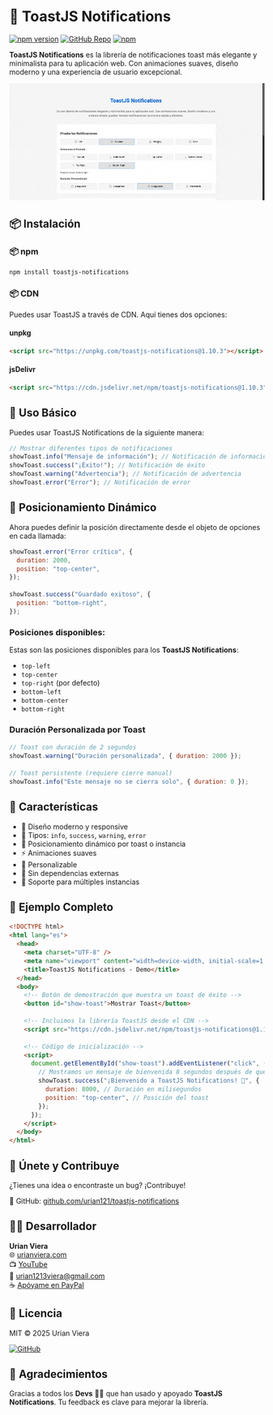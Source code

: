 # 🎉 ToastJS Notifications

[![npm version](https://img.shields.io/npm/v/toastjs-notifications.svg?style=flat-square)](https://www.npmjs.com/package/toastjs-notifications)
[![GitHub Repo](https://img.shields.io/badge/GitHub-repository-blue?style=flat-square&logo=github)](https://github.com/urian121/toastjs-notifications)
[![npm](https://img.shields.io/npm/dt/toastjs-notifications.svg)](https://www.npmjs.com/package/toastjs-notifications)

**ToastJS Notifications** es la librería de notificaciones toast más elegante y minimalista para tu aplicación web. Con animaciones suaves, diseño moderno y una experiencia de usuario excepcional.

![demo](https://raw.githubusercontent.com/urian121/imagenes-proyectos-github/refs/heads/master/toastjs-notifications.gif)

## 📦 Instalación

### 📦 npm

```bash
npm install toastjs-notifications
```

### 📦 CDN

Puedes usar ToastJS a través de CDN. Aquí tienes dos opciones:

#### unpkg

```html
<script src="https://unpkg.com/toastjs-notifications@1.10.3"></script>
```

#### jsDelivr

```html
<script src="https://cdn.jsdelivr.net/npm/toastjs-notifications@1.10.3"></script>
```

## 🚀 Uso Básico

Puedes usar ToastJS Notifications de la siguiente manera:

```javascript
// Mostrar diferentes tipos de notificaciones
showToast.info("Mensaje de información"); // Notificación de información
showToast.success("¡Éxito!"); // Notificación de éxito
showToast.warning("Advertencia"); // Notificación de advertencia
showToast.error("Error"); // Notificación de error
```

## 🎨 Posicionamiento Dinámico

Ahora puedes definir la posición directamente desde el objeto de opciones en cada llamada:

```javascript
showToast.error("Error crítico", {
  duration: 2000,
  position: "top-center",
});

showToast.success("Guardado exitoso", {
  position: "bottom-right",
});
```

### Posiciones disponibles:

Estas son las posiciones disponibles para los **ToastJS Notifications**:

- `top-left`
- `top-center`
- `top-right` (por defecto)
- `bottom-left`
- `bottom-center`
- `bottom-right`

### Duración Personalizada por Toast

```javascript
// Toast con duración de 2 segundos
showToast.warning("Duración personalizada", { duration: 2000 });

// Toast persistente (requiere cierre manual)
showToast.info("Este mensaje no se cierra solo", { duration: 0 });
```

## 📱 Características

- 🎯 Diseño moderno y responsive
- 🌈 Tipos: `info`, `success`, `warning`, `error`
- 📍 Posicionamiento dinámico por toast o instancia
- ⚡ Animaciones suaves
- 🎨 Personalizable
- 🚀 Sin dependencias externas
- 💪 Soporte para múltiples instancias

## 📝 Ejemplo Completo

```html
<!DOCTYPE html>
<html lang="es">
  <head>
    <meta charset="UTF-8" />
    <meta name="viewport" content="width=device-width, initial-scale=1.0" />
    <title>ToastJS Notifications - Demo</title>
  </head>
  <body>
    <!-- Botón de demostración que muestra un toast de éxito -->
    <button id="show-toast">Mostrar Toast</button>

    <!-- Incluimos la librería ToastJS desde el CDN -->
    <script src="https://cdn.jsdelivr.net/npm/toastjs-notifications@1.10.3"></script>

    <!-- Código de inicialización -->
    <script>
      document.getElementById("show-toast").addEventListener("click", () => {
        // Mostramos un mensaje de bienvenida 8 segundos después de que la página cargue
        showToast.success("¡Bienvenido a ToastJS Notifications! 🎉", {
          duration: 8000, // Duración en milisegundos
          position: "top-center", // Posición del toast
        });
      });
    </script>
  </body>
</html>
```

## 🤝 Únete y Contribuye

¿Tienes una idea o encontraste un bug? ¡Contribuye!

🔗 GitHub: [github.com/urian121/toastjs-notifications](https://github.com/urian121/toastjs-notifications)

## 👨‍💻 Desarrollador

**Urian Viera**  
🌐 [urianviera.com](https://www.urianviera.com)  
📺 [YouTube](https://www.youtube.com/WebDeveloperUrianViera)  
💌 [urian1213viera@gmail.com](mailto:urian1213viera@gmail.com)  
☕ [Apóyame en PayPal](https://www.paypal.com/donate/?hosted_button_id=4SV78MQJJH3VE)

## 🪪 Licencia

MIT © 2025 Urian Viera

[![GitHub](https://img.shields.io/badge/GitHub-urian121/toastjs--notifications-181717?logo=github&style=flat-square)](https://github.com/urian121/toastjs-notifications)

## 🙌 Agradecimientos

Gracias a todos los **Devs** 👨‍💻 que han usado y apoyado **ToastJS Notifications**. Tu feedback es clave para mejorar la librería.
